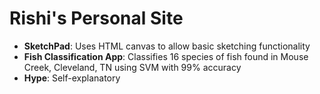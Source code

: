 # Rishi's Personal Site

- **SketchPad**: Uses HTML canvas to allow basic sketching functionality
- **Fish Classification App**: Classifies 16 species of fish found in Mouse Creek, Cleveland, TN using SVM with 99% accuracy
- **Hype**: Self-explanatory
